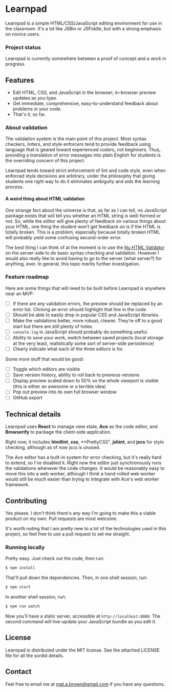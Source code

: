 # Learnpad #

Learnpad is a simple HTML/CSS/JavaScript editing environment for use in the
classroom. It's a lot like JSBin or JSFiddle, but with a strong emphasis on
novice users.

### Project status ###

Learnpad is currently somewhere between a proof of concept and a work in
progress.

## Features ##

* Edit HTML, CSS, and JavaScript in the browser; in-browser preview updates as
  you type.
* Get immediate, comprehensive, easy-to-understand feedback about problems in
  your code.
* That's it, so far.

### About validation ###

The validation system is the main point of this project. Most syntax checkers,
linters, and style enforcers tend to provide feedback using language that is
geared toward experienced coders, not beginners. Thus, providing a translation
of error messages into plain English for students is the overriding concern of
this project.

Learnpad tends toward strict enforcement of lint and code style, even when
enforced style decisions are arbitrary, under the philosophy that giving
students one right way to do it eliminates ambiguity and aids the learning
process.

#### A weird thing about HTML validation ####

One strange fact about the universe is that, as far as I can tell, no
JavaScript package exists that will tell you whether an HTML string is
well-formed or not. So, while the editor will give plenty of feedback on
various things about your HTML, one thing the student won’t get feedback on is
if the HTML is totally broken. This is a problem, especially because totally
broken HTML will probably yield some confusing second-order error.

The best thing I can think of at the moment is to use the [Nu HTML
Validator](https://github.com/validator/validator) on the server-side to do
basic syntax checking and validation. However I would also really like to avoid
having to go to the server (what server?) for anything, ever. In general, this
topic merits further investigation.

### Feature roadmap ###

Here are some things that will need to be built before Learnpad is anywhere
near an MVP:

- [ ] If there are any validation errors, the preview should be replaced by an
      error list. Clicking an error should highlight that line in the code.
- [ ] Should be able to easily drop in popular CSS and JavaScript libraries.
- [ ] Make the validations better, more robust, clearer. They’re off to a good
      start but there are still plenty of holes.
- [ ] `console.log` in JavaScript should probably do something useful.
- [ ] Ability to save your work, switch between saved projects (local storage
      at the very least, realistically some sort of server-side persistence)
- [ ] Clearly indicate what each of the three editors is for.

Some more stuff that would be good:

- [ ] Toggle which editors are visible
- [ ] Save version history, ability to roll back to previous versions
- [ ] Display preview scaled down to 50% so the whole viewport is visible (this
      is either an awesome or a terrible idea)
- [ ] Pop out preview into its own full browser window
- [ ] GitHub export

## Technical details ##

Learnpad uses **React** to manage view state, **Ace** as the code editor, and
**Browserify** to package the client-side application.

Right now, it includes **htmllint**, **css**, **PrettyCSS", **jshint**, and **jscs** for
style checking, although as of now jscs is unused.

The Ace editor has a built-in system for error checking, but it's really hard
to extend, so I've disabled it. Right now the editor just synchronously runs
the validations whenever the code changes. It would be reasonably easy to move
this into a web worker, although I think a hand-rolled web worker would still
be much easier than trying to integrate with Ace's web worker framework.

## Contributing ##

Yes please. I don't think there's any way I'm going to make this a viable
product on my own. Pull requests are most welcome.

It's worth noting that I am pretty new to a lot of the technologies used in
this project, so feel free to use a pull request to set me straight.

### Running locally ###

Pretty easy. Just check out the code, then run:

```bash
$ npm install
```

That'll pull down the dependencies. Then, in one shell session, run:

```bash
$ npm start
```

In another shell session, run:

```bash
$ npm run watch
```

Now you'll have a static server, accessible at `http://localhost:8080`. The
second command will live-update your JavaScript bundle as you edit it.

## License ##

Learnpad is distributed under the MIT license. See the attached LICENSE file
for all the sordid details.

## Contact ##

Feel free to email me at mat.a.brown@gmail.com if you have any questions.
